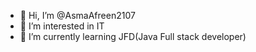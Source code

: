 - 👋 Hi, I’m @AsmaAfreen2107
- 👀 I’m interested in IT
- 🌱 I’m currently learning JFD(Java Full stack developer)


<!---
AsmaAfreen2107/AsmaAfreen2107 is a ✨ special ✨ repository because its `README.md` (this file) appears on your GitHub profile.
You can click the Preview link to take a look at your changes.
--->
